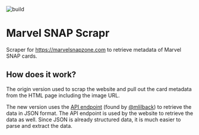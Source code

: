![build](https://github.com/vlmaier/marvel-snap-scrapr/actions/workflows/build.yml/badge.svg)

# Marvel SNAP Scrapr

Scraper for <https://marvelsnapzone.com> to retrieve metadata of Marvel SNAP cards.

## How does it work?

The origin version used to scrap the website and pull out the card metadata from the HTML page including the image URL.

The new version uses the [API endpoint](https://marvelsnapzone.com/getinfo/?searchtype=cards&searchcardstype=true) (found by [@mlilback](https://github.com/mlilback)) to retrieve the data in JSON format. The API endpoint is used by the website to retrieve the data as well. Since JSON is already structured data, it is much easier to parse and extract the data.

